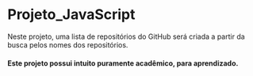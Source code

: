 # Projeto_JavaScript

Neste projeto, uma lista de repositórios do GitHub será criada a partir da busca pelos nomes dos repositórios.

#### Este projeto possui intuito puramente acadêmico, para aprendizado.